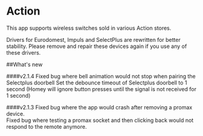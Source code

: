 # Action

This app supports wireless switches sold in various Action stores.

Drivers for Eurodomest, Impuls and SelectPlus are rewritten for better stability. 
Please remove and repair these devices again if you use any of these drivers.

##What's new

####v2.1.4
Fixed bug where bell animation would not stop when pairing the Selectplus doorbell
Set the debounce timeout of Selectplus doorbell to 1 second (Homey will ignore button presses until the signal is not received for 1 second)

####v2.1.3
Fixed bug where the app would crash after removing a promax device.<br/>
Fixed bug where testing a promax socket and then clicking back would not respond to the remote anymore.
